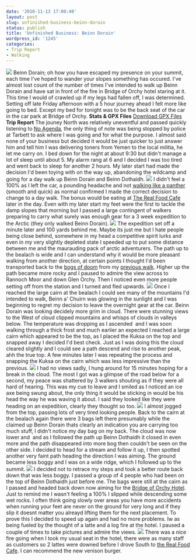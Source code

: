 ```yaml
---
date: '2010-11-13 17:00:40'
layout: post
slug: unfinished-business-beinn-dorain
status: publish
title: 'Unfinished Business: Beinn Dorain'
wordpress_id: '1245'
categories:
- Trip Report
- Walking
---
```


![](http://www.stevenhorner.com/wp-content/uploads/2010/11/Beinn-Dorain-002.jpg) Beinn Dorain; oh how you have escaped my presence on your summit, each time I've hoped to wander your slopes something has occured. I've almost lost count of the number of times I've intended to walk up Beinn Dorain and have sat in front of the fire in Bridge of Orchy hotel staring at it. This time I would of crawled up if my legs had fallen off, I was determined. Setting off late Friday afternoon with a 5 hour journey ahead I felt more like going to bed. Except my bed for tonight was to be the back seat of the car in the car park at Bridge of Orchy. **Stats & GPX Files** [Download GPX Files](http://www.stevenhorner.com/gpx/BeinnDorain.zip) **Trip Report** The jouney North was relatively uneventful and passed quickly listening to [No Agenda](http://www.noagendashow.com/), the only thing of note was being stopped by police at Tarbett to ask where I was going and for what the purpose. I almost said none of your business but decided it would be just quicker to just answer him and tell him I was delivering toners from Yemen to the local militia, he let me carry on. I bed down for the night at about 9:30 but didn't manage a lot of sleep until about 5. My alarm rang at 6 and I decided I was too tired and went back to sleep for another 2 hours. My later start had made the decision I'd been toying with on the way up, abandoning the wildcamp and going for a day walk up Beinn Dorain and Beinn Dothaidh. ![](http://www.stevenhorner.com/wp-content/uploads/2010/11/Beinn-Dorain-012.jpg) I didn't feel a 100% as I left the car, a pounding headache and not [walking like a panther](http://www.youtube.com/watch?v=xeFyD-JYWD0) (smooth and quick) as normal confirmed I made the correct decision to change to a day walk. The bonus would be eating at [The Real Food Cafe ](http://www.therealfoodcafe.com/)later in the day. Even with my later start my feet were the first to tackle the damp slopes that morning but I passed a large contingent of walkers preparing to carry what surely was enough gear for a 3 week expedition to the Arctic (they only walked Beinn Dorain). ![](http://www.stevenhorner.com/wp-content/uploads/2010/11/Beinn-Dorain-014.jpg) The expedition set off a minute later and 100 yards behind me. Maybe its just me but I hate people being close behind, somewhere in my head a competitive spirit lurks and even in my very slightly depleted state I speeded up to put some distance between me and the maurauding pack of arctic adventurers. The path up to the bealach is wide and I can understand why it would be more pleasant walking from another direction, at certain points I thought I'd been transported back to the [bogs of doom](http://www.stevenhorner.com/?p=1227) from my [previous walk](http://www.stevenhorner.com/?p=1227). Higher up the path became more rocky and I paused to admire the view across to Rannoch Moor and down Glen Orchy. Then I noticed even more people setting off from the station and I turned and fled upwards. ![](http://www.stevenhorner.com/wp-content/uploads/2010/11/Beinn-Dorain-040.jpg) Once I reached the large cairn at the bealach I could see many of the mountains I'd intended to walk, Beinn a' Chuirn was glowing in the sunlight and I was beginning to regret my decision to leave the overnight gear at the car. Beinn Dorain was looking decidely more grim in cloud. There were stunning views to the West of cloud clipped mountains and whisps of clouds in valleys below. The temperature was dropping as I ascended  and I was soon walking through a thick frost and much earlier an expected I reached a large cairn which appeared to be the top, as I placed the Kuksa on the top and snapped away I decided I'd best check. Just as I was doing this the cloud cleared slightly and I could see a path descend and rise to another peak, ahh the true top. A few minutes later I was repeating the process and snapping the Kuksa on the cairn which was less impressive than the previous. ![](http://www.stevenhorner.com/wp-content/uploads/2010/11/Beinn-Dorain-079.jpg) I had no views sadly, I hung around for 15 minutes hoping for a break in the cloud. The most I got was a glimpse of the road below for a second, my peace was shattered by 3 walkers shouting as if they were all hard of hearing. This was my cue to leave and I smiled as I noticed an ice axe being swung about, the only thing it would be sticking in would be his head the way he was waving it about. I said they looked like they were heading on an expedition, clearly they thought so too. ![](http://www.stevenhorner.com/wp-content/uploads/2010/11/Beinn-Dorain-104.jpg) I almost jogged from the top, passing lots of very tired looking people. Back to the cairn at the bealach again there were 3 bags left there presumably while the claimed up Beinn Dorain thats clearly an indication you are carrying too much stuff, I didn't notice my day bag on my back. The cloud was now lower and  and as I followed the path up Beinn Dothaidh it closed in even more and the path disappeared into more bog then couldn't be seen on the other side. I decided to head for a stream and follow it up, I then spotted another very faint path heading the direction I was aiming. The ground became less boggy and I was on a wide ridge, which I followed up to the summit. ![](http://www.stevenhorner.com/wp-content/uploads/2010/11/Beinn-Dorain-118.jpg) I decided not to retrace my steps and took a better route back down that was less boggy. I passed a group of 4 people who had been on the top of Beinn Dothaidh just before me. The bags were still at the cairn as I passed and headed back down now aiming for the [Bridge of Orchy Hotel](http://www.bridgeoforchy.co.uk/). Just to remind me I wasn't feeling a 100% I slipped while descending some wet rocks. I often think going slowly over areas you have more accidents when running your feet are never on the ground for very long and if they slip it doesnt matter you alreayd lifting them for the next placement. To prove this I decided to speed up again and had no more problems. Iw as being fueled by the thought of a latte and a log fire at the hotel. I paused a couple of times to take pictures and admire the views. ![](http://www.stevenhorner.com/wp-content/uploads/2010/11/Beinn-Dorain-133.jpg) There was a nice fire going when I took my usual seat in the hotel, there were as many staff as customers so 2 lattes were downed before I drove South to [the Real Food Cafe](http://www.therealfoodcafe.com/). I can recommend the new venison burger. 
